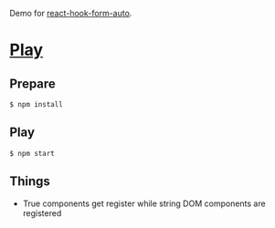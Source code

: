 Demo for [react-hook-form-auto](https://github.com/dgonz64/react-hook-form-auto).

# [Play](https://dgonz64.github.io/react-hook-form-auto-demo/demo)

## Prepare

    $ npm install

## Play

    $ npm start

## Things

* True components get register while string DOM components are registered
